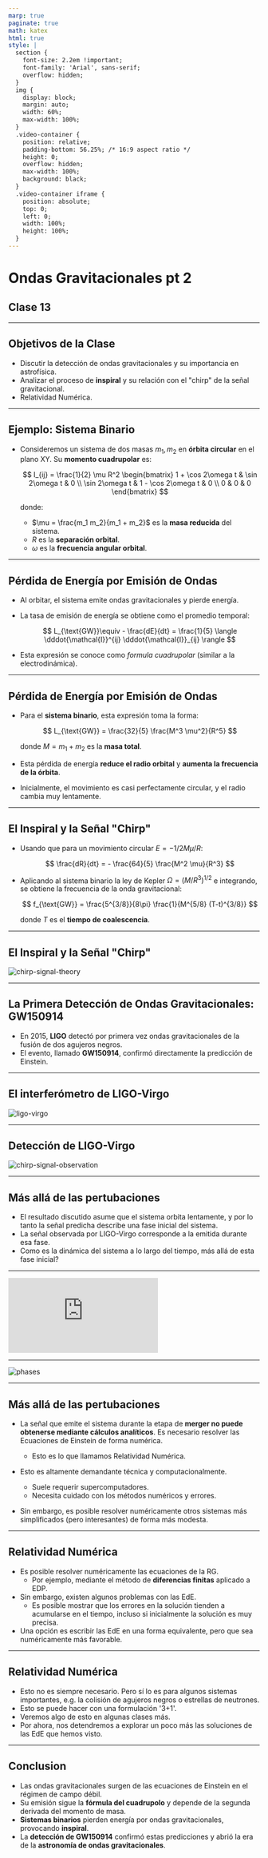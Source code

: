 ```yaml
---
marp: true
paginate: true
math: katex
html: true
style: |
  section {
    font-size: 2.2em !important;
    font-family: 'Arial', sans-serif;
    overflow: hidden;
  }
  img {
    display: block;
    margin: auto;
    width: 60%;
    max-width: 100%;
  }
  .video-container {
    position: relative;
    padding-bottom: 56.25%; /* 16:9 aspect ratio */
    height: 0;
    overflow: hidden;
    max-width: 100%;
    background: black;
  }
  .video-container iframe {
    position: absolute;
    top: 0;
    left: 0;
    width: 100%;
    height: 100%;
  }
---
```


# **Ondas Gravitacionales pt 2**
## Clase 13

---

## **Objetivos de la Clase**
- Discutir la detección de ondas gravitacionales y su importancia en astrofísica.
- Analizar el proceso de **inspiral** y su relación con el "chirp" de la señal gravitacional.
- Relatividad Numérica.
<!-- - Taller. -->

---

## **Ejemplo: Sistema Binario**
- Consideremos un sistema de dos masas $m_1, m_2$ en **órbita circular** en el plano XY. Su **momento cuadrupolar** es:

  $$
  I_{ij} = \frac{1}{2} \mu R^2
  \begin{bmatrix}
  1 + \cos 2\omega t & \sin 2\omega t & 0 \\
  \sin 2\omega t & 1 - \cos 2\omega t & 0 \\
  0 & 0 & 0
  \end{bmatrix}
  $$

  donde:
  - $\mu = \frac{m_1 m_2}{m_1 + m_2}$ es la **masa reducida** del sistema.
  - $R$ es la **separación orbital**.
  - $\omega$ es la **frecuencia angular orbital**.

---

## **Pérdida de Energía por Emisión de Ondas**

- Al orbitar, el sistema emite ondas gravitacionales y pierde energía.
- La tasa de emisión de energía se obtiene como el promedio temporal:

    $$
  L_{\text{GW}}\equiv - \frac{dE}{dt} = \frac{1}{5} \langle \dddot{\mathcal{I}}^{ij} \dddot{\mathcal{I}}_{ij} \rangle
  $$

- Esta expresión se conoce como *formula cuadrupolar* (similar a la electrodinámica).

---

## **Pérdida de Energía por Emisión de Ondas**

- Para el **sistema binario**, esta expresión toma la forma:

  $$
  L_{\text{GW}} = \frac{32}{5} \frac{M^3 \mu^2}{R^5}
  $$

  donde $M = m_1 + m_2$ es la **masa total**.

- Esta pérdida de energía **reduce el radio orbital** y **aumenta la frecuencia de la órbita**.
- Inicialmente, el movimiento es casi perfectamente circular, y el radio cambia muy lentamente.

---

## **El Inspiral y la Señal "Chirp"**
- Usando que para un movimiento circular $E=-1/2 M\mu/R$:

  $$
  \frac{dR}{dt} = - \frac{64}{5} \frac{M^2 \mu}{R^3}
  $$

- Aplicando al sistema binario la ley de Kepler $\Omega=(M/R^3)^{1/2}$ e integrando, se obtiene la frecuencia de la onda gravitacional:

  $$
  f_{\text{GW}} = \frac{5^{3/8}}{8\pi} \frac{1}{M^{5/8} (T-t)^{3/8}}
  $$

  donde $T$ es el **tiempo de coalescencia**.

---

## **El Inspiral y la Señal "Chirp"**

![chirp-signal-theory](images/chirp-signal-theory.png)

---

## **La Primera Detección de Ondas Gravitacionales: GW150914**
- En 2015, **LIGO** detectó por primera vez ondas gravitacionales de la fusión de dos agujeros negros.
- El evento, llamado **GW150914**, confirmó directamente la predicción de Einstein.

---

## **El interferómetro de LIGO-Virgo**

![ligo-virgo](images/ligo-virgo-interferometer.jpg)

---

## **Detección de LIGO-Virgo**

![chirp-signal-observation](images/chirp-signal-observed.png)

---

## **Más allá de las pertubaciones**

- El resultado discutido asume que el sistema orbita lentamente, y por lo tanto la señal predicha describe una fase inicial del sistema.
- La señal observada por LIGO-Virgo corresponde a la emitida durante esa fase.
- Como es la dinámica del sistema a lo largo del tiempo, más allá de esta fase inicial?

---

<div class="video-container">
    <iframe 
        src="https://www.youtube-nocookie.com/embed/FGC_DM7ZgAk" 
        frameborder="0" 
        allow="accelerometer; autoplay; encrypted-media; gyroscope; picture-in-picture"
        allowfullscreen>
    </iframe>
</div>


---

![phases](images/coalescence-phases.png)

---

## **Más allá de las pertubaciones**

- La señal que emite el sistema durante la etapa de **merger no puede obtenerse mediante cálculos analíticos**. Es necesario resolver las Ecuaciones de Einstein de forma numérica.
  - Esto es lo que llamamos Relatividad Numérica.
- Esto es altamente demandante técnica y computacionalmente.
  - Suele requerir supercomputadores.
  - Necesita cuidado con los métodos numéricos y errores.

- Sin embargo, es posible resolver numéricamente otros sistemas más simplificados (pero interesantes) de forma más modesta.

---

## **Relatividad Numérica**

- Es posible resolver numéricamente las ecuaciones de la RG.
  - Por ejemplo, mediante el método de **diferencias finitas** aplicado a EDP.
- Sin embargo, existen algunos problemas con las EdE.
  - Es posible mostrar que los errores en la solución tienden a acumularse en el tiempo, incluso si inicialmente la solución es muy precisa.
- Una opción es escribir las EdE en una forma equivalente, pero que sea numéricamente más favorable.


---

## **Relatividad Numérica**

- Esto no es siempre necesario. Pero sí lo es para algunos sistemas importantes, e.g. la colisión de agujeros negros o estrellas de neutrones.
- Esto se puede hacer con una formulación '3+1'.
- Veremos algo de esto en algunas clases más.
- Por ahora, nos detendremos a explorar un poco más las soluciones de las EdE que hemos visto.

---

## **Conclusion**
- Las ondas gravitacionales surgen de las ecuaciones de Einstein en el régimen de campo débil.
- Su emisión sigue la **fórmula del cuadrupolo** y depende de la segunda derivada del momento de masa.
- **Sistemas binarios** pierden energía por ondas gravitacionales, provocando **inspiral**.
- La **detección de GW150914** confirmó estas predicciones y abrió la era de la **astronomía de ondas gravitacionales**.


